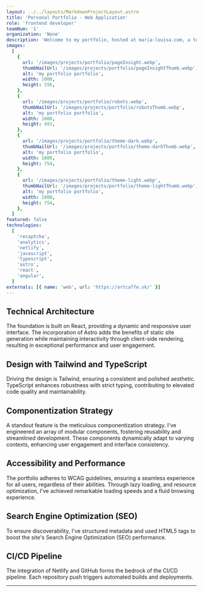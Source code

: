 ```yaml
---
layout: ../../layouts/MarkdownProjectLayout.astro
title: 'Personal Portfolio - Web Application'
role: 'frontend developer'
teamNum: '1'
organization: 'None'
description: 'Welcome to my portfolio, hosted at maria-louisa.com, a testament to my technical prowess and dedication to delivering top-tier web development. Leveraging the power of React, Astro, Tailwind, and TypeScript,'
images:
  [
    {
      url: '/images/projects/portfolio/pageInsight.webp',
      thumbNailUrl: '/images/projects/portfolio/pageInsightThumb.webp',
      alt: 'my portfolio portfolio',
      width: 1000,
      height: 556,
    },
    {
      url: '/images/projects/portfolio/robots.webp',
      thumbNailUrl: '/images/projects/portfolio/robotsThumb.webp',
      alt: 'my portfolio portfolio',
      width: 1000,
      height: 493,
    },
    {
      url: '/images/projects/portfolio/theme-dark.webp',
      thumbNailUrl: '/images/projects/portfolio/theme-darkThumb.webp',
      alt: 'my portfolio portfolio',
      width: 1000,
      height: 754,
    },
    {
      url: '/images/projects/portfolio/theme-light.webp',
      thumbNailUrl: '/images/projects/portfolio/theme-lightThumb.webp',
      alt: 'my portfolio portfolio',
      width: 1000,
      height: 754,
    },
  ]
featured: false
technologies:
  [
    'recaptcha',
    'analytics',
    'netlify',
    'javascript',
    'typescript',
    'astro',
    'react',
    'angular',
  ]
externals: [{ name: 'web', url: 'https://artcaffe.sk/' }]
---
```


## Technical Architecture

The foundation is built on React, providing a dynamic and responsive user interface. The incorporation of Astro adds the benefits of static site generation while maintaining interactivity through client-side rendering, resulting in exceptional performance and user engagement.

## Design with Tailwind and TypeScript

Driving the design is Tailwind, ensuring a consistent and polished aesthetic. TypeScript enhances robustness with strict typing, contributing to elevated code quality and maintainability.

## Componentization Strategy

A standout feature is the meticulous componentization strategy. I've engineered an array of modular components, fostering reusability and streamlined development. These components dynamically adapt to varying contexts, enhancing user engagement and interface consistency.

## Accessibility and Performance

The portfolio adheres to WCAG guidelines, ensuring a seamless experience for all users, regardless of their abilities. Through lazy loading, and resource optimization, I've achieved remarkable loading speeds and a fluid browsing experience.

## Search Engine Optimization (SEO)

To ensure discoverability, I've structured metadata and used HTML5 tags to boost the site's Search Engine Optimization (SEO) performance.

## CI/CD Pipeline

The integration of Netlify and GitHub forms the bedrock of the CI/CD pipeline. Each repository push triggers automated builds and deployments.

---
